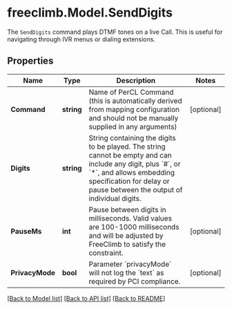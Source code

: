 # freeclimb.Model.SendDigits

The `SendDigits` command plays DTMF tones on a live Call. This is useful for navigating through IVR menus or dialing extensions.
## Properties

Name | Type | Description | Notes
------------ | ------------- | ------------- | -------------
**Command** | **string** | Name of PerCL Command (this is automatically derived from mapping configuration and should not be manually supplied in any arguments) | [optional] 
**Digits** | **string** | String containing the digits to be played. The string cannot be empty and can include any digit, plus &#x60;#&#x60;, or &#x60;*&#x60;, and allows embedding specification for delay or pause between the output of individual digits. | 
**PauseMs** | **int** | Pause between digits in milliseconds. Valid values are 100-1000 milliseconds and will be adjusted by FreeClimb to satisfy the constraint. | [optional] 
**PrivacyMode** | **bool** | Parameter &#x60;privacyMode&#x60; will not log the &#x60;text&#x60; as required by PCI compliance. | [optional] 

[[Back to Model list]](../README.md#documentation-for-models) [[Back to API list]](../README.md#documentation-for-api-endpoints) [[Back to README]](../README.md)

